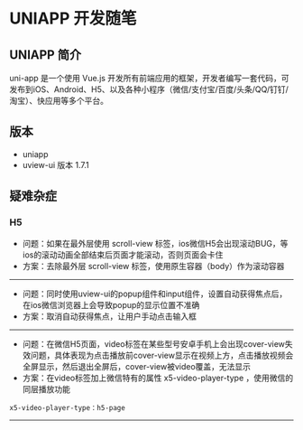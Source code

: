 # UNIAPP 开发随笔
## UNIAPP 简介
uni-app 是一个使用 Vue.js 开发所有前端应用的框架，开发者编写一套代码，可发布到iOS、Android、H5、以及各种小程序（微信/支付宝/百度/头条/QQ/钉钉/淘宝）、快应用等多个平台。
## 版本
* uniapp
* uview-ui 版本 1.7.1
## 疑难杂症
### H5
* 问题：如果在最外层使用 scroll-view 标签，ios微信H5会出现滚动BUG，等ios的滚动动画全部结束后页面才能滚动，否则页面会卡住
* 方案：去除最外层 scroll-view 标签，使用原生容器（body）作为滚动容器
------
* 问题：同时使用uview-ui的popup组件和input组件，设置自动获得焦点后，在ios微信浏览器上会导致popup的显示位置不准确
* 方案：取消自动获得焦点，让用户手动点击输入框
------
* 问题：在微信H5页面，video标签在某些型号安卓手机上会出现cover-view失效问题，具体表现为点击播放前cover-view显示在视频上方，点击播放视频会全屏显示，然后退出全屏后，cover-view被video覆盖，无法显示
* 方案：在video标签加上微信特有的属性 x5-video-player-type ，使用微信的同层播放功能
```
x5-video-player-type：h5-page
```
------